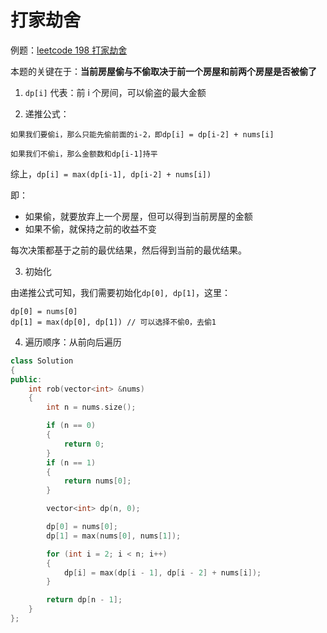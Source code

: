 # 打家劫舍

例题：[leetcode 198 打家劫舍](https://leetcode.cn/problems/house-robber/description/)

本题的关键在于：**当前房屋偷与不偷取决于前一个房屋和前两个房屋是否被偷了**

1. `dp[i]` 代表：前 i 个房间，可以偷盗的最大金额

2. 递推公式：

```
如果我们要偷i，那么只能先偷前面的i-2，即dp[i] = dp[i-2] + nums[i]

如果我们不偷i，那么金额数和dp[i-1]持平
```

综上，`dp[i] = max(dp[i-1], dp[i-2] + nums[i])`

即：

- 如果偷，就要放弃上一个房屋，但可以得到当前房屋的金额
- 如果不偷，就保持之前的收益不变

每次决策都基于之前的最优结果，然后得到当前的最优结果。

3. 初始化

由递推公式可知，我们需要初始化`dp[0], dp[1]`，这里：

```
dp[0] = nums[0]
dp[1] = max(dp[0], dp[1]) // 可以选择不偷0，去偷1
```

4. 遍历顺序：从前向后遍历

```cpp
class Solution
{
public:
    int rob(vector<int> &nums)
    {
        int n = nums.size();

        if (n == 0)
        {
            return 0;
        }
        if (n == 1)
        {
            return nums[0];
        }

        vector<int> dp(n, 0);

        dp[0] = nums[0];
        dp[1] = max(nums[0], nums[1]);

        for (int i = 2; i < n; i++)
        {
            dp[i] = max(dp[i - 1], dp[i - 2] + nums[i]);
        }

        return dp[n - 1];
    }
};
```
